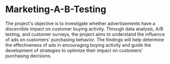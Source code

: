 # Marketing-A-B-Testing
 The project's objective is to investigate whether advertisements have a discernible impact on customer buying activity. Through data analysis, A/B testing, and customer surveys, the project aims to understand the influence of ads on customers' purchasing behavior. The findings will help determine the effectiveness of ads in encouraging buying activity and guide the development of strategies to optimize their impact on customers' purchasing decisions.
